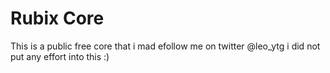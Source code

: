 # Rubix Core
This is a public free core that i mad efollow me on twitter @leo_ytg
i did not put any effort into this :)